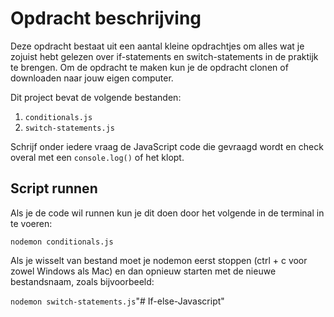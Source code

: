 # Opdracht beschrijving

Deze opdracht bestaat uit een aantal kleine opdrachtjes om alles wat je zojuist hebt gelezen over if-statements en switch-statements in de praktijk te brengen. Om de opdracht te maken kun je de opdracht clonen of downloaden naar jouw eigen computer.

Dit project bevat de volgende bestanden:

1. `conditionals.js`
2. `switch-statements.js`

Schrijf onder iedere vraag de JavaScript code die gevraagd wordt en check overal met een `console.log()` of het klopt.

## Script runnen
Als je de code wil runnen kun je dit doen door het volgende in de terminal in te voeren:

`nodemon conditionals.js`

Als je wisselt van bestand moet je nodemon eerst stoppen (ctrl + c voor zowel Windows als Mac) en dan opnieuw starten met de nieuwe bestandsnaam, zoals bijvoorbeeld:

`nodemon switch-statements.js`"# If-else-Javascript" 
